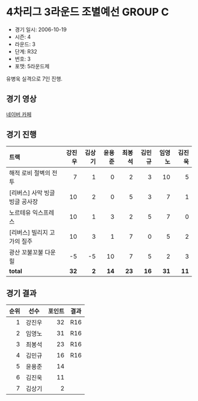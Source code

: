 # 4차리그 3라운드 조별예선 GROUP C

- 경기 일시: 2006-10-19
- 시즌: 4
- 라운드: 3
- 단계: R32
- 번호: 3
- 포맷: 5라운드제



유병욱 실격으로 7인 진행.

## 경기 영상
[네이버 카페](https://cafe.naver.com/leaguekart/67)

## 경기 진행

| 트랙 | 강진우 | 김상기 | 윤용준 | 최봉석 | 김민규 | 임영노 | 김진욱 |
|:---|---:|---:|---:|---:|---:|---:|---:|
| 해적 로비 절벽의 전투 | 7 | 1 | 0 | 2 | 3 | 10 | 5 |
| [리버스] 사막 빙글빙글 공사장 | 10 | 2 | 0 | 5 | 3 | 7 | 1 |
| 노르테유 익스프레스 | 10 | 1 | 3 | 2 | 5 | 7 | 0 |
| [리버스] 빌리지 고가의 질주 | 10 | 3 | 1 | 7 | 0 | 5 | 2 |
| 광산 꼬불꼬불 다운힐 | -5 | -5 | 10 | 7 | 5 | 2 | 3 |
| __total__ | __32__ | __2__ | __14__ | __23__ | __16__ | __31__ | __11__ |




## 경기 결과

| 순위 | 선수 | 포인트 | 결과 |
|---:|:---:|---:|:---:|
| 1 | 강진우 | 32 | R16 |
| 2 | 임영노 | 31 | R16 |
| 3 | 최봉석 | 23 | R16 |
| 4 | 김민규 | 16 | R16 |
| 5 | 윤용준 | 14 |  |
| 6 | 김진욱 | 11 |  |
| 7 | 김상기 | 2 |  |

